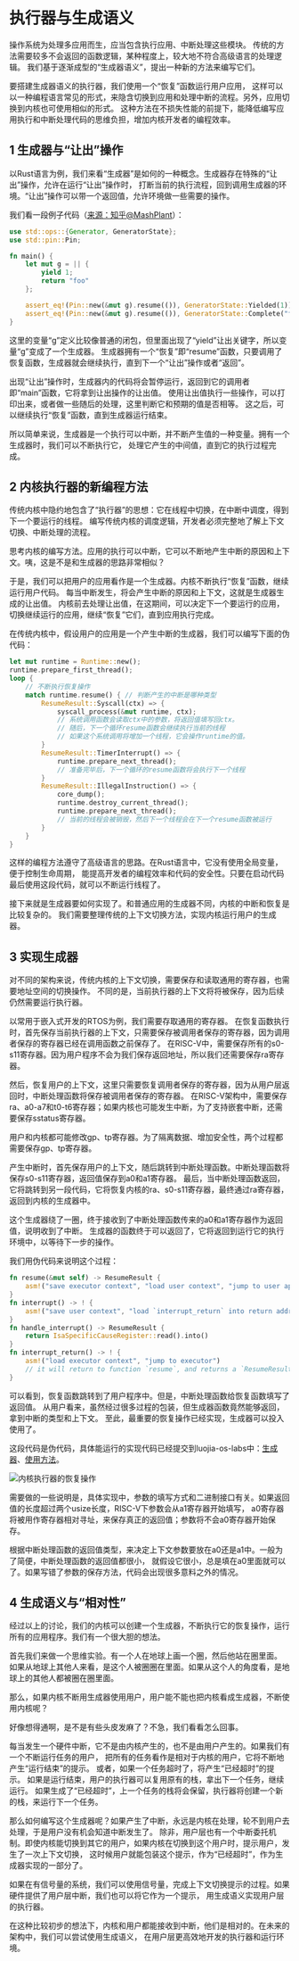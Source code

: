 # 执行器与生成语义

操作系统为处理多应用而生，应当包含执行应用、中断处理这些模块。
传统的方法需要较多不会返回的函数逻辑，某种程度上，较大地不符合高级语言的处理逻辑。
我们基于逐渐成型的“生成器语义”，提出一种新的方法来编写它们。

要搭建生成器语义的执行器，我们使用一个“恢复”函数运行用户应用，
这样可以以一种编程语言常见的形式，来隐含切换到应用和处理中断的流程。另外，应用切换到内核也可使用相似的形式。
这种方法在不损失性能的前提下，能降低编写应用执行和中断处理代码的思维负担，增加内核开发者的编程效率。

## 1 生成器与“让出”操作

以Rust语言为例，我们来看“生成器”是如何的一种概念。生成器存在特殊的“让出”操作，允许在运行“让出”操作时，
打断当前的执行流程，回到调用生成器的环境。“让出”操作可以带一个返回值，允许环境做一些需要的操作。

我们看一段例子代码（[来源：知乎@MashPlant](https://zhuanlan.zhihu.com/p/157496421)）：

```rust
use std::ops::{Generator, GeneratorState};
use std::pin::Pin;

fn main() {
    let mut g = || {
        yield 1;
        return "foo"
    };  

    assert_eq!(Pin::new(&mut g).resume(()), GeneratorState::Yielded(1));
    assert_eq!(Pin::new(&mut g).resume(()), GeneratorState::Complete("foo"));
}
```

这里的变量“g”定义比较像普通的闭包，但里面出现了“yield”让出关键字，所以变量“g”变成了一个生成器。
生成器拥有一个“恢复”即“resume”函数，只要调用了恢复函数，生成器就会继续执行，直到下一个“让出”操作或者“返回”。

出现“让出”操作时，生成器内的代码将会暂停运行，返回到它的调用者即“main”函数，它将拿到让出操作的让出值。
使用让出值执行一些操作，可以打印出来，或者做一些随后的处理，这里判断它和预期的值是否相等。
这之后，可以继续执行“恢复”函数，直到生成器运行结束。

所以简单来说，生成器是一个执行可以中断，并不断产生值的一种变量。拥有一个生成器时，我们可以不断执行它，
处理它产生的中间值，直到它的执行过程完成。

## 2 内核执行器的新编程方法

传统内核中隐约地包含了“执行器”的思想：它在线程中切换，在中断中调度，得到下一个要运行的线程。
编写传统内核的调度逻辑，开发者必须完整地了解上下文切换、中断处理的流程。

思考内核的编写方法。应用的执行可以中断，它可以不断地产生中断的原因和上下文。咦，这是不是和生成器的思路非常相似？

于是，我们可以把用户的应用看作是一个生成器。内核不断执行“恢复”函数，继续运行用户代码。
每当中断发生，将会产生中断的原因和上下文，这就是生成器生成的让出值。
内核前去处理让出值，在这期间，可以决定下一个要运行的应用，切换继续运行的应用，继续“恢复”它们，直到应用执行完成。

在传统内核中，假设用户的应用是一个产生中断的生成器，我们可以编写下面的伪代码：

```rust
let mut runtime = Runtime::new();
runtime.prepare_first_thread();
loop {
    // 不断执行恢复操作
    match runtime.resume() { // 判断产生的中断是哪种类型
        ResumeResult::Syscall(ctx) => {
            syscall_process(&mut runtime, ctx); 
            // 系统调用函数会读取ctx中的参数，将返回值填写回ctx。
            // 随后，下一个循环resume函数会继续执行当前的线程
            // 如果这个系统调用将增加一个线程，它会操作runtime的值。
        }
        ResumeResult::TimerInterrupt() => {
            runtime.prepare_next_thread();
            // 准备完毕后，下一个循环的resume函数将会执行下一个线程
        }
        ResumeResult::IllegalInstruction() => {
            core_dump();
            runtime.destroy_current_thread();
            runtime.prepare_next_thread();
            // 当前的线程会被销毁，然后下一个线程会在下一个resume函数被运行
        }
    }
}
```

这样的编程方法遵守了高级语言的思路。在Rust语言中，它没有使用全局变量，便于控制生命周期，
能提高开发者的编程效率和代码的安全性。只要在启动代码最后使用这段代码，就可以不断运行线程了。

接下来就是生成器要如何实现了。和普通应用的生成器不同，内核的中断和恢复是比较复杂的。
我们需要整理传统的上下文切换方法，实现内核运行用户的生成器。

## 3 实现生成器

对不同的架构来说，传统内核的上下文切换，需要保存和读取通用的寄存器，也需要地址空间的切换操作。
不同的是，当前执行器的上下文将将被保存，因为后续仍然需要运行执行器。

以常用于嵌入式开发的RTOS为例，我们需要存取通用的寄存器。
在恢复函数执行时，首先保存当前执行器的上下文，只需要保存被调用者保存的寄存器，因为调用者保存的寄存器已经在调用函数之前保存了。
在RISC-V中，需要保存所有的s0-s11寄存器。因为用户程序不会为我们保存返回地址，所以我们还需要保存ra寄存器。

然后，恢复用户的上下文，这里只需要恢复调用者保存的寄存器，因为从用户层返回时，中断处理函数将保存被调用者保存的寄存器。
在RISC-V架构中，需要保存ra、a0-a7和t0-t6寄存器；如果内核也可能发生中断，为了支持嵌套中断，还需要保存sstatus寄存器。

用户和内核都可能修改gp、tp寄存器。为了隔离数据、增加安全性，两个过程都需要保存gp、tp寄存器。

产生中断时，首先保存用户的上下文，随后跳转到中断处理函数。中断处理函数将保存s0-s11寄存器，返回值保存到a0和a1寄存器。
最后，当中断处理函数返回，它将跳转到另一段代码，它将恢复内核的ra、s0-s11寄存器，最终通过ra寄存器，返回到内核的生成器中。

这个生成器绕了一圈，终于接收到了中断处理函数传来的a0和a1寄存器作为返回值，说明收到了中断。
生成器的函数终于可以返回了，它将返回到运行它的执行环境中，以等待下一步的操作。

我们用伪代码来说明这个过程：

```rust
fn resume(&mut self) -> ResumeResult { 
    asm!("save executor context", "load user context", "jump to user application")
}
fn interrupt() -> ! { 
    asm!("save user context", "load `interrupt_return` into return address", "jump to handle_interrupt")
}
fn handle_interrupt() -> ResumeResult { 
    return IsaSpecificCauseRegister::read().into()
}
fn interrupt_return() -> ! {
    asm!("load executor context", "jump to executor") 
    // it will return to function `resume`, and returns a `ResumeResult` from handle_interrupt
}
```

可以看到，恢复函数跳转到了用户程序中。但是，中断处理函数给恢复函数填写了返回值。
从用户看来，虽然经过很多过程的包装，但生成器函数竟然能够返回，拿到中断的类型和上下文。
至此，最重要的恢复操作已经实现，生成器可以投入使用了。

这段代码是伪代码，具体能运行的实现代码已经提交到luojia-os-labs中：[生成器](https://github.com/HUST-OS/luojia-os-labs/blob/main/01b-magic-return-kern/kernel/src/executor.rs)、[使用方法](https://github.com/HUST-OS/luojia-os-labs/blob/b3876866f2b6e2b6ad7bd1eba286fbaa9a6cca8a/01b-magic-return-kern/kernel/src/main.rs#L37)。

![内核执行器的恢复操作](内核执行器的恢复操作.png)

需要做的一些说明是，具体实现中，参数的填写方式和二进制接口有关。如果返回值的长度超过两个usize长度，RISC-V下参数会从a1寄存器开始填写，
a0寄存器将被用作寄存器相对寻址，来保存真正的返回值；参数将不会a0寄存器开始保存。

根据中断处理函数的返回值类型，来决定上下文参数要放在a0还是a1中。一般为了简便，中断处理函数的返回值都很小，
就假设它很小，总是填在a0里面就可以了。如果写错了参数的保存方法，代码会出现很多意料之外的情况。

## 4 生成语义与“相对性”

经过以上的讨论，我们的内核可以创建一个生成器，不断执行它的恢复操作，运行所有的应用程序。我们有一个很大胆的想法。

首先我们来做一个思维实验。有一个人在地球上画一个圈，然后他站在圈里面。
如果从地球上其他人来看，是这个人被圈圈在里面。如果从这个人的角度看，是地球上的其他人都被圈在圈里面。

那么，如果内核不断用生成器使用用户，用户能不能也把内核看成生成器，不断使用内核呢？

好像想得通啊，是不是有些头皮发麻了？不急，我们看看怎么回事。

每当发生一个硬件中断，它不是由内核产生的，也不是由用户产生的。如果我们有一个不断运行任务的用户，
把所有的任务看作是相对于内核的用户，它将不断地产生“运行结束”的提示。
或者，如果一个任务超时了，将产生“已经超时”的提示。
如果是运行结束，用户的执行器可以复用原有的栈，拿出下一个任务，继续运行。
如果生成了“已经超时”，上一个任务的栈将会保留，执行器将创建一个新的栈，来运行下一个任务。

那么如何编写这个生成器呢？如果产生了中断，永远是内核在处理，轮不到用户去处理，于是用户没有机会知道中断发生了。
除非，用户层也有一个中断委托机制。即使内核能切换到其它的用户，如果内核在切换到这个用户时，提示用户，发生了一次上下文切换，
这时候用户就能包装这个提示，作为“已经超时”，作为生成器实现的一部分了。

如果在有信号量的系统，我们可以使用信号量，完成上下文切换提示的过程。如果硬件提供了用户层中断，我们也可以将它作为一个提示，
用生成语义实现用户层的执行器。

在这种比较初步的想法下，内核和用户都能接收到中断，他们是相对的。在未来的架构中，我们可以尝试使用生成语义，
在用户层更高效地开发的执行器和运行环境。
